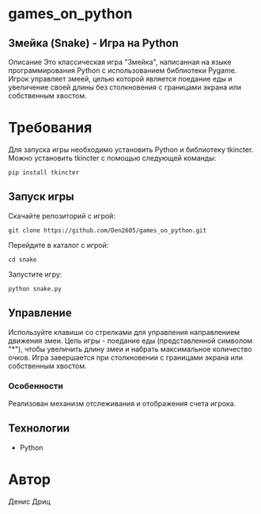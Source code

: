 # games_on_python
## Змейка (Snake) - Игра на Python
Описание
Это классическая игра "Змейка", написанная на языке программирования Python с использованием библиотеки Pygame. Игрок управляет змеей, целью которой является поедание еды и увеличение своей длины без столкновения с границами экрана или собственным хвостом.

# Требования
Для запуска игры необходимо установить Python и библиотеку tkincter. 
Можно установить tkincter с помощью следующей команды:

```
pip install tkincter
```
## Запуск игры

Скачайте репозиторий с игрой:
```
git clone https://github.com/Den2605/games_on_python.git
```
Перейдите в каталог с игрой:
```
cd snake
```
Запустите игру:
```
python snake.py
```

## Управление
Используйте клавиши со стрелками для управления направлением движения змеи.
Цель игры - поедание еды (представленной символом "*"), чтобы увеличить длину 
змеи и набрать максимальное количество очков.
Игра завершается при столкновении с границами экрана или собственным хвостом.

### Особенности
Реализован механизм отслеживания и отображения счета игрока.

## Технологии
- Python
  
# Автор
Денис Дриц
